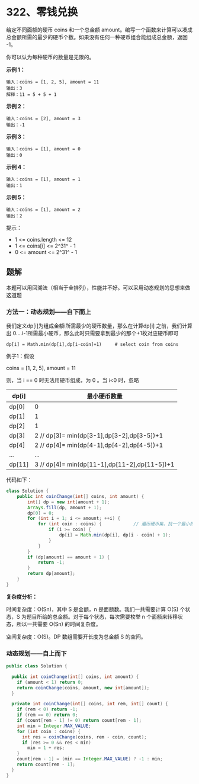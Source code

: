 # 322、零钱兑换

给定不同面额的硬币 coins 和一个总金额 amount。编写一个函数来计算可以凑成总金额所需的最少的硬币个数。如果没有任何一种硬币组合能组成总金额，返回 -1。

你可以认为每种硬币的数量是无限的。

**示例 1：**

```
输入：coins = [1, 2, 5], amount = 11
输出：3 
解释：11 = 5 + 5 + 1
```

**示例 2：**

```
输入：coins = [2], amount = 3
输出：-1
```

**示例 3：**

```
输入：coins = [1], amount = 0
输出：0
```

**示例 4：**

```
输入：coins = [1], amount = 1
输出：1
```

**示例 5：**

```
输入：coins = [1], amount = 2
输出：2
```


提示：

- 1 <= coins.length <= 12
- 1 <= coins[i] <= 2^31^ - 1
- 0 <= amount <= 2^31^ - 1



## 题解

本题可以用回溯法（相当于全排列），性能并不好。可以采用动态规划的思想来做这道题





### 方法一：动态规划——自下而上

我们定义dp[i]为组成金额i所需最少的硬币数量，那么在计算dp[i] 之前，我们计算出 0....i-1所需最小硬币，那么此时只需要拿到最少的那个+1枚对应硬币即可

```
dp[i] = Math.min(dp[i],dp[i-coin]+1)     # select coin from coins
```



例子1：假设

coins = [1, 2, 5], amount = 11

则，当 i == 0 时无法用硬币组成，为 0 。当 i<0 时，忽略 

| dp[i]  | 最小硬币数量                                                 |
| ------ | ------------------------------------------------------------ |
| dp[0]  | 0                                                            |
| dp[1]  | 1                                                            |
| dp[2]  | 1                                                            |
| dp[3]  | 2                // dp[3]= min(dp[3-1],dp[3-2],dp[3-5])+1    |
| dp[4]  | 2                // dp[4]= min(dp[4-1],dp[4-2],dp[4-5])+1    |
| ...    | ...                                                          |
| dp[11] | 3                // dp[4]= min(dp[11-1],dp[11-2],dp[11-5])+1 |





代码如下：

```java
class Solution {
    public int coinChange(int[] coins, int amount) {
        int[] dp = new int[amount + 1];
        Arrays.fill(dp, amount + 1);
        dp[0] = 0;
        for (int i = 1; i <= amount; ++i) {
            for (int coin : coins) {			// 遍历硬币集，找一个最小的情况
                if (i >= coin) {
                    dp[i] = Math.min(dp[i], dp[i - coin] + 1);
                }
            }
        }
        if (dp[amount] == amount + 1) {
            return -1;
        }
        return dp[amount];
    }
}
```

**复杂度分析：**

时间复杂度：O(Sn)，其中 S 是金额，n 是面额数。我们一共需要计算 O(S) 个状态，S 为题目所给的总金额。对于每个状态，每次需要枚举 n 个面额来转移状态，所以一共需要 O(Sn) 的时间复杂度。

空间复杂度：O(S)。DP 数组需要开长度为总金额 S 的空间。





### 动态规划——自上而下



```java
public class Solution {

  public int coinChange(int[] coins, int amount) {
    if (amount < 1) return 0;
    return coinChange(coins, amount, new int[amount]);
  }

  private int coinChange(int[] coins, int rem, int[] count) {
    if (rem < 0) return -1;
    if (rem == 0) return 0;
    if (count[rem - 1] != 0) return count[rem - 1];
    int min = Integer.MAX_VALUE;
    for (int coin : coins) {
      int res = coinChange(coins, rem - coin, count);
      if (res >= 0 && res < min)
        min = 1 + res;
    }
    count[rem - 1] = (min == Integer.MAX_VALUE) ? -1 : min;
    return count[rem - 1];
  }
}
```

